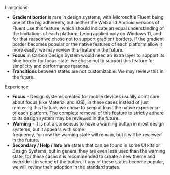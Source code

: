 Limitations

- **Gradient border** is rare in design systems, with Microsoft's Fluent being one of the big adherents, but neither 
  the Web and Android versions of Fluent use this feature, which should indicate an equal understanding of the 
  limitations  of each platform, being applied only on Windows 11, and for that reason we chose not to support 
  gradient borders. If the gradient border becomes popular or the native features of each platform allow it more 
  easily, we may review this feature in the future.
- **Focus** in Carbon Design System would need an extra layer to support its blue border for focus state, we 
  chose not to support this feature for simplicity and performance reasons.
- **Transitions** between states are not customizable. We may review this in the future.

Experience

- **Focus** - Design systems created for mobile devices usually don't care about focus (like Material and iOS), in 
  these cases instead  of just removing this feature, we chose to keep at least the native experience of each 
  platform. The complete removal of this feature to strictly adhere to its design system may be reviewed in the future.
- **Warning** - It is not a consensus to have a warning button in most design systems, but it appears with some  
  frequency, for now the warning state will remain, but it will be reviewed in the future.
- **Secondary / Help / Info** are states that can be found in some UI kits or Design Systems, but in general they are 
  even less used than the warning state, for these cases it is recommended to create a new theme and override it in 
  scope  of the button. If any of these states become popular, we will review their adoption in the standard states.